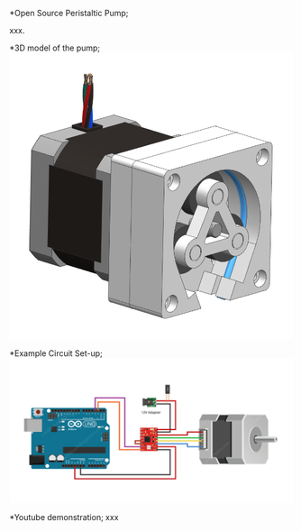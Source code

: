 *Open Source Peristaltic Pump;

xxx.

*3D model of the pump;
![](03_Images/Design.PNG)

*Example Circuit Set-up;
![](03_Images/circuit.PNG)

*Youtube demonstration;
xxx
